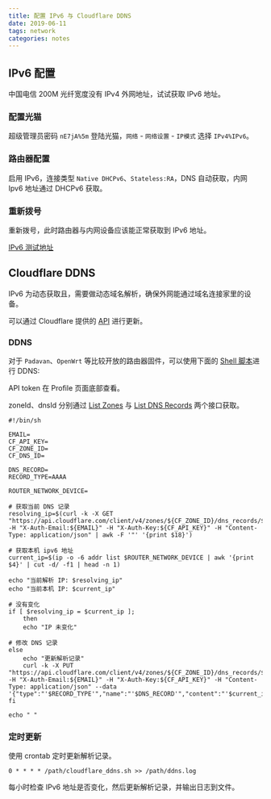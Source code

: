 ```yaml
---
title: 配置 IPv6 与 Cloudflare DDNS
date: 2019-06-11
tags: network
categories: notes
---
```


## IPv6 配置

中国电信 200M 光纤宽度没有 IPv4 外网地址，试试获取 IPv6 地址。

### 配置光猫

超级管理员密码 `nE7jA%5m` 登陆光猫，`网络` - `网络设置` - `IP模式` 选择 `IPv4%IPv6`。


### 路由器配置

启用 IPv6，连接类型 `Native DHCPv6`、`Stateless:RA`，DNS 自动获取，内网 Ipv6 地址通过 DHCPv6 获取。


### 重新拨号

重新拨号，此时路由器与内网设备应该能正常获取到 IPv6 地址。

[IPv6 测试地址](https://ipv6-test.com/)


## Cloudflare DDNS

IPv6 为动态获取且，需要做动态域名解析，确保外网能通过域名连接家里的设备。

可以通过 Cloudflare 提供的 [API](https://api.cloudflare.com/#dns-records-for-a-zone-update-dns-record) 进行更新。


### DDNS

对于 `Padavan`、`OpenWrt` 等比较开放的路由器固件，可以使用下面的 [Shell 脚本](https://gist.github.com/zowiegong/6349d420789bb70aaebc7ce7eb1daccf)进行 DDNS:

API token 在 Profile 页面底部查看。

zoneId、dnsId 分别通过 [List Zones](https://api.cloudflare.com/#zone-list-zones) 与 [List DNS Records](https://api.cloudflare.com/#dns-records-for-a-zone-list-dns-records) 两个接口获取。

```shell
#!/bin/sh

EMAIL=
CF_API_KEY=
CF_ZONE_ID=
CF_DNS_ID=

DNS_RECORD=
RECORD_TYPE=AAAA

ROUTER_NETWORK_DEVICE=

# 获取当前 DNS 记录
resolving_ip=$(curl -k -X GET "https://api.cloudflare.com/client/v4/zones/${CF_ZONE_ID}/dns_records/${CF_DNS_ID}" -H "X-Auth-Email:${EMAIL}" -H "X-Auth-Key:${CF_API_KEY}" -H "Content-Type: application/json" | awk -F '"' '{print $18}')

# 获取本机 ipv6 地址
current_ip=$(ip -o -6 addr list $ROUTER_NETWORK_DEVICE | awk '{print $4}' | cut -d/ -f1 | head -n 1)

echo "当前解析 IP: $resolving_ip"
echo "当前本机 IP: $current_ip"

# 没有变化
if [ $resolving_ip = $current_ip ];
    then
    echo "IP 未变化"

# 修改 DNS 记录
else
    echo "更新解析记录"
    curl -k -X PUT "https://api.cloudflare.com/client/v4/zones/${CF_ZONE_ID}/dns_records/${CF_DNS_ID}" -H "X-Auth-Email:${EMAIL}" -H "X-Auth-Key:${CF_API_KEY}" -H "Content-Type: application/json" --data '{"type":"'$RECORD_TYPE'","name":"'$DNS_RECORD'","content":"'$current_ip'"}'
fi

echo " "
```


### 定时更新

使用 crontab 定时更新解析记录。

`0 * * * * /path/cloudflare_ddns.sh >> /path/ddns.log`

每小时检查 IPv6 地址是否变化，然后更新解析记录，并输出日志到文件。
